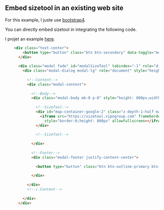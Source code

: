 ## Embed sizetool in an existing web site

For this example, I juste use [bootstrap4](https://getbootstrap.com/). 

You can directly embed sizetool in integrating the following code. 

I projet an example [here](https://vipo-group.github.io/demoEmbedSizeTool/). 

```html
    <div class="text-center">
        <button type="button" class="btn btn-secondary" data-toggle="modal" data-target="#modalSizeTool">SizeTool</button>
      </div>
      
      <div class="modal fade" id="modalSizeTool" tabindex="-1" role="dialog" aria-labelledby="myModalLabel" aria-hidden="true">
        <div class="modal-dialog modal-lg" role="document" style="height: 800px;width: 300px">
      
          <!--Content-->
          <div class="modal-content">
      
            <!--Body-->
            <div class="modal-body mb-0 p-0" style="height: 800px;width: 200px">
      
              <!--SizeTool-->
              <div id="map-container-google-2" class="z-depth-1-half map-container" style="height: 800px;width: 200px">
                <iframe src="https://sizetool.vipogroup.com" frameborder="0" 
                  style="border:0;height: 800px" allowfullscreen></iframe>
              </div>
      
              <!--SizeTool-->
      
            </div>
      
            <!--Footer-->
            <div class="modal-footer justify-content-center">
      
              <button type="button" class="btn btn-outline-primary btn-md" data-dismiss="modal">Close <i class="fas fa-times ml-1"></i></button>
      
            </div>
     
          </div>
          <!--/.Content-->
      
        </div>
      </div>
```